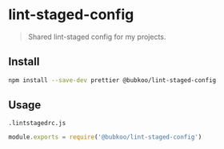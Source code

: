 # lint-staged-config

> Shared lint-staged config for my projects.

## Install

```sh
npm install --save-dev prettier @bubkoo/lint-staged-config
```

## Usage

`.lintstagedrc.js`

```js
module.exports = require('@bubkoo/lint-staged-config')
```
